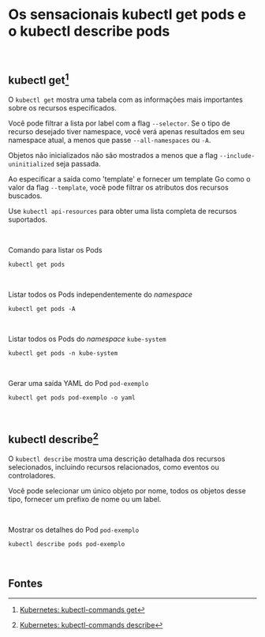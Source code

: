 # Os sensacionais kubectl get pods e o kubectl describe pods

<br>

## kubectl get[^1]

O `kubectl get` mostra uma tabela com as informações mais importantes sobre os recursos especificados.

Você pode filtrar a lista por label com a flag `--selector`. Se o tipo de recurso desejado tiver namespace, você verá apenas resultados em seu namespace atual, a menos que passe `--all-namespaces` ou `-A`.

Objetos não inicializados não são mostrados a menos que a flag `--include-uninitialized` seja passada.

Ao especificar a saída como 'template' e fornecer um template Go como o valor da flag `--template`, você pode filtrar os atributos dos recursos buscados.

Use `kubectl api-resources` para obter uma lista completa de recursos suportados.

<br>

Comando para listar os Pods

```shell
kubectl get pods
```

<br>

Listar todos os Pods independentemente do *namespace*

```shell
kubectl get pods -A
```

<br>

Listar todos os Pods do *namespace* `kube-system`

```shell
kubectl get pods -n kube-system
```

<br>

Gerar uma saída YAML do Pod `pod-exemplo`

```shell
kubectl get pods pod-exemplo -o yaml
```

<br>

## kubectl describe[^2]

O `kubectl describe` mostra uma descrição detalhada dos recursos selecionados, incluindo recursos relacionados, como eventos ou controladores.

Você pode selecionar um único objeto por nome, todos os objetos desse tipo, fornecer um prefixo de nome ou um label.

<br>

Mostrar os detalhes do Pod `pod-exemplo`

```shell
kubectl describe pods pod-exemplo
```

<br>

## Fontes
[^1]: [Kubernetes: kubectl-commands get](https://kubernetes.io/docs/reference/generated/kubectl/kubectl-commands#get)
[^2]: [Kubernetes: kubectl-commands describe](https://kubernetes.io/docs/reference/generated/kubectl/kubectl-commands#describe)